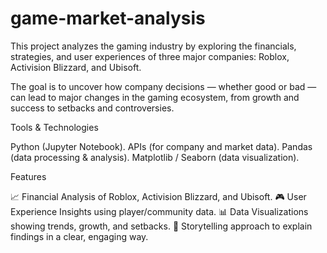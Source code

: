 # game-market-analysis
This project analyzes the gaming industry by exploring the financials, strategies, and user experiences of three major companies: Roblox, Activision Blizzard, and Ubisoft.

The goal is to uncover how company decisions — whether good or bad — can lead to major changes in the gaming ecosystem, from growth and success to setbacks and controversies.

Tools & Technologies

Python (Jupyter Notebook).
APIs (for company and market data).
Pandas (data processing & analysis).
Matplotlib / Seaborn (data visualization).

Features

📈 Financial Analysis of Roblox, Activision Blizzard, and Ubisoft.
🎮 User Experience Insights using player/community data.
📊 Data Visualizations showing trends, growth, and setbacks.
📝 Storytelling approach to explain findings in a clear, engaging way.

